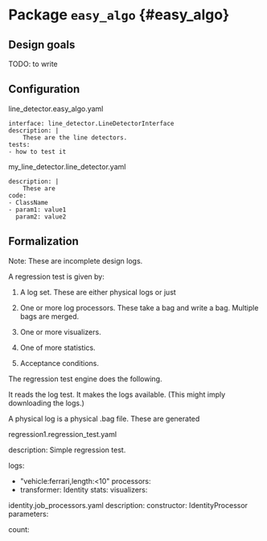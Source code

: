 # Package `easy_algo` {#easy_algo}

<move-here src="#easy_algo-autogenerated"/>

## Design goals

TODO: to write

## Configuration

line_detector.easy_algo.yaml

    interface: line_detector.LineDetectorInterface
    description: |
        These are the line detectors.
    tests:
    - how to test it

my_line_detector.line_detector.yaml

    description: |
        These are
    code:
    - ClassName
    - param1: value1
      param2: value2


## Formalization

Note: These are incomplete design logs.

A regression test is given by:

1. A log set. These are either physical logs or just
2. One or more log processors. These take a bag and write a bag. Multiple bags are merged.

3. One or more visualizers.
4. One of more statistics.
5. Acceptance conditions.

The regression test engine does the following.

It reads the log test. It makes the logs available. (This might imply downloading
the logs.)


A physical log is a physical .bag file. These are generated


   regression1.regression_test.yaml

   description:
    Simple regression test.

   logs:
   - "vehicle:ferrari,length:<10"
   processors:
   - transformer: Identity
   stats:
   visualizers:



   identity.job_processors.yaml
   description:
   constructor: IdentityProcessor
   parameters:


   count:
